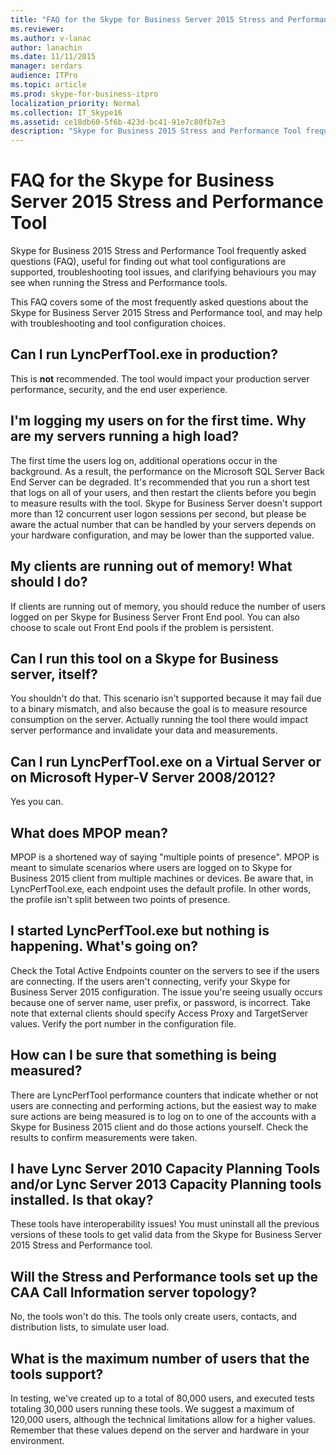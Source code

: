 ```yaml
---
title: "FAQ for the Skype for Business Server 2015 Stress and Performance Tool"
ms.reviewer: 
ms.author: v-lanac
author: lanachin
ms.date: 11/11/2015
manager: serdars
audience: ITPro
ms.topic: article
ms.prod: skype-for-business-itpro
localization_priority: Normal
ms.collection: IT_Skype16
ms.assetid: ce18db60-5f6b-423d-bc41-91e7c80fb7e3
description: "Skype for Business 2015 Stress and Performance Tool frequently asked questions (FAQ), useful for finding out what tool configurations are supported, troubleshooting tool issues, and clarifying behaviours you may see when running the Stress and Performance tools."
---
```


# FAQ for the Skype for Business Server 2015 Stress and Performance Tool
 
Skype for Business 2015 Stress and Performance Tool frequently asked questions (FAQ), useful for finding out what tool configurations are supported, troubleshooting tool issues, and clarifying behaviours you may see when running the Stress and Performance tools.
  
 This FAQ covers some of the most frequently asked questions about the Skype for Business Server 2015 Stress and Performance tool, and may help with troubleshooting and tool configuration choices.
  
## Can I run LyncPerfTool.exe in production?

This is **not** recommended. The tool would impact your production server performance, security, and the end user experience.
  
## I'm logging my users on for the first time. Why are my servers running a high load?

The first time the users log on, additional operations occur in the background. As a result, the performance on the Microsoft SQL Server Back End Server can be degraded. It's recommended that you run a short test that logs on all of your users, and then restart the clients before you begin to measure results with the tool. Skype for Business Server doesn't support more than 12 concurrent user logon sessions per second, but please be aware the actual number that can be handled by your servers depends on your hardware configuration, and may be lower than the supported value.
  
## My clients are running out of memory! What should I do?

If clients are running out of memory, you should reduce the number of users logged on per Skype for Business Server Front End pool. You can also choose to scale out Front End pools if the problem is persistent.
  
## Can I run this tool on a Skype for Business server, itself?

You shouldn't do that. This scenario isn't supported because it may fail due to a binary mismatch, and also because the goal is to measure resource consumption on the server. Actually running the tool there would impact server performance and invalidate your data and measurements.
  
## Can I run LyncPerfTool.exe on a Virtual Server or on Microsoft Hyper-V Server 2008/2012?

Yes you can.
  
## What does MPOP mean?

MPOP is a shortened way of saying "multiple points of presence". MPOP is meant to simulate scenarios where users are logged on to Skype for Business 2015 client from multiple machines or devices. Be aware that, in LyncPerfTool.exe, each endpoint uses the default profile. In other words, the profile isn't split between two points of presence.
  
## I started LyncPerfTool.exe but nothing is happening. What's going on?

Check the Total Active Endpoints counter on the servers to see if the users are connecting. If the users aren't connecting, verify your Skype for Business Server 2015 configuration. The issue you're seeing usually occurs because one of server name, user prefix, or password, is incorrect. Take note that external clients should specify Access Proxy and TargetServer values. Verify the port number in the configuration file.
  
## How can I be sure that something is being measured?

There are LyncPerfTool performance counters that indicate whether or not users are connecting and performing actions, but the easiest way to make sure actions are being measured is to log on to one of the accounts with a Skype for Business 2015 client and do those actions yourself. Check the results to confirm measurements were taken.
  
## I have Lync Server 2010 Capacity Planning Tools and/or Lync Server 2013 Capacity Planning tools installed. Is that okay?

 These tools have interoperability issues! You must uninstall all the previous versions of these tools to get valid data from the Skype for Business Server 2015 Stress and Performance tool.
  
## Will the Stress and Performance tools set up the CAA Call Information server topology?

No, the tools won't do this. The tools only create users, contacts, and distribution lists, to simulate user load.
  
## What is the maximum number of users that the tools support?

In testing, we've created up to a total of 80,000 users, and executed tests totaling 30,000 users running these tools. We suggest a maximum of 120,000 users, although the technical limitations allow for a higher values. Remember that these values depend on the server and hardware in your environment.
  

